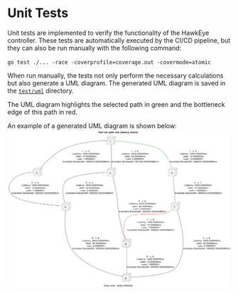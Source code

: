 # Unit Tests

Unit tests are implemented to verify the functionality of the HawkEye controller. These tests are automatically executed by the CI/CD pipeline, but they can also be run manually with the following command:

`go test ./... -race -coverprofile=coverage.out -covermode=atomic`

When run manually, the tests not only perform the necessary calculations but also generate a UML diagram. The generated UML diagram is saved in the [`test/uml`](test/uml) directory.

The UML diagram highlights the selected path in green and the bottleneck edge of this path in red.

An example of a generated UML diagram is shown below:
![UML Diagram](images/test-uml.png)
